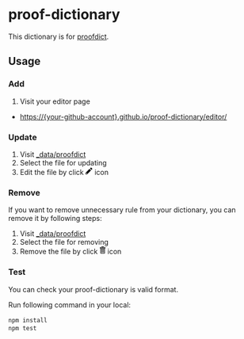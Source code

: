 # proof-dictionary

This dictionary is for [proofdict](https://github.com/proofdict/proofdict).

## Usage

### Add

1. Visit your editor page
- <https://{your-github-account}.github.io/proof-dictionary/editor/>

### Update

1. Visit [_data/proofdict][]
2. Select the file for updating
3. Edit the file by click ![Edit this file](docs/assets/pencil.png) icon

### Remove

If you want to remove unnecessary rule from your dictionary, you can remove it by following steps: 

1. Visit [_data/proofdict][]
2. Select the file for removing
3. Remove the file by click ![Delete this file](docs/assets/trashcan.png) icon

### Test

You can check your proof-dictionary is valid format.

Run following command in your local:

    npm install
    npm test

[_data/proofdict]: _data/proofdict "dictionary data directory"
